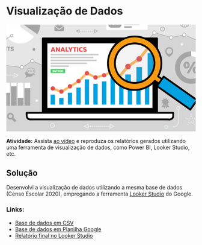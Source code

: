 # Visualização de Dados
![Visualização de Dados](banner.png)

**Atividade:** Assista [ao vídeo](https://www.youtube.com/watch?v=2VSF4IaF_OE) e reproduza os relatórios gerados utilizando uma ferramenta de visualização de dados, como Power BI, Looker Studio, etc.

## Solução
Desenvolvi a visualização de dados utilizando a mesma base de dados (Censo Escolar 2020), empregando a ferramenta [Looker Studio](https://lookerstudio.google.com/) do Google.

### Links:
- [Base de dados em CSV](https://drive.google.com/file/d/1RfNTRvmnfQ68RljpajxBfjBR811az_tl/view?usp=sharing)
- [Base de dados em Planilha Google](https://docs.google.com/spreadsheets/d/1oob58iN2CtirT0BJKZ3ln8x9cpJzJ7S_FsU0IT4xuIc/edit?usp=sharing)
- [Relatório final no Looker Studio](https://lookerstudio.google.com/s/gEwRdhofWlE)